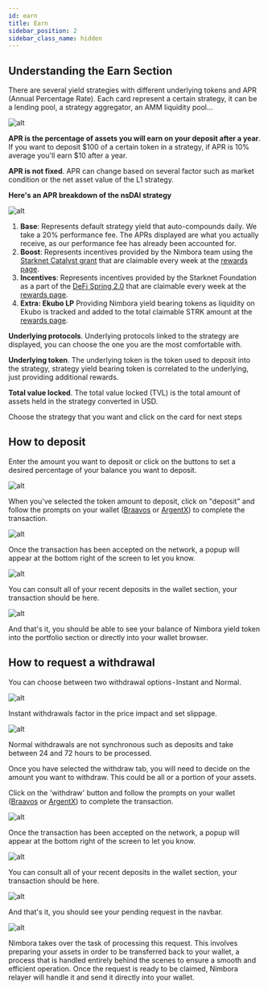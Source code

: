 ```yaml
---
id: earn
title: Earn
sidebar_position: 2
sidebar_class_name: hidden
---
```


## Understanding the Earn Section

There are several yield strategies with different underlying tokens and APR (Annual Percentage Rate). Each card represent a certain strategy, it can be a lending pool, a strategy aggregator, an AMM liquidity pool...

![alt](/content/strategy_nsdai/strategy_nsdai.png)

**APR is the percentage of assets you will earn on your deposit after a year**. If you want to deposit $100 of a certain token in a strategy, if APR is 10% average you'll earn $10 after a year.

**APR is not fixed**. APR can change based on several factor such as market condition or the net asset value of the L1 strategy.

**Here's an APR breakdown of the nsDAI strategy**

![alt](/content/strategy_nsdai/apr_breakdown.png)

1. **Base**: Represents default strategy yield that auto-compounds daily. We take a 20% performance fee. The APRs displayed are what you actually receive, as our performance fee has already been accounted for.
2. **Boost**: Represents incentives provided by the Nimbora team using the [Starknet Catalyst grant](https://medium.com/@Nimbora/nimbora-and-starknet-catalyst-program-14cc7f2f1ab5) that are claimable every week at the [rewards page](https://app.nimbora.io/rewards/).
3. **Incentives**: Represents incentives provided by the Starknet Foundation as a part of the [DeFi Spring 2.0](https://medium.com/@Nimbora/introducing-defi-spring-2-0-bigger-bolder-better-364bb96b02d6) that are claimable every week at the [rewards page](https://app.nimbora.io/rewards/).
4. **Extra: Ekubo LP** Providing Nimbora yield bearing tokens as liquidity on Ekubo is tracked and added to the total claimable STRK amount at the [rewards page](https://app.nimbora.io/rewards/).

**Underlying protocols**. Underlying protocols linked to the strategy are displayed, you can choose the one you are the most comfortable with.

**Underlying token**. The underlying token is the token used to deposit into the strategy, strategy yield bearing token is correlated to the underlying, just providing additional rewards.

**Total value locked**. The total value locked (TVL) is the total amount of assets held in the strategy converted in USD.

Choose the strategy that you want and click on the card for next steps

## How to deposit

Enter the amount you want to deposit or click on the buttons to set a desired percentage of your balance you want to deposit.

![alt](/content/strategy_nsdai/strategy_nsdai_deposit.png)

When you've selected the token amount to deposit, click on "deposit" and follow the prompts on your wallet ([Braavos](https://braavos.app/) or [ArgentX](https://argent.xyz/)) to complete the transaction.

![alt](/content/strategy_nsdai/strategy_nsdai_deposit_wallet.png)

Once the transaction has been accepted on the network, a popup will appear at the bottom right of the screen to let you know.

![alt](/content/strategy_nsdai/strategy_nsdai_deposit_confirm.png)

You can consult all of your recent deposits in the wallet section, your transaction should be here.

![alt](/content/strategy_nsdai/strategy_nsdai_deposit_recent.png)

And that's it, you should be able to see your balance of Nimbora yield token into the portfolio section or directly into your wallet browser.

## How to request a withdrawal

You can choose between two withdrawal options - Instant and Normal.

![alt](../../../static/content/strategy_nsdai/strategy_nsdai_withdraw_instant.png)

Instant withdrawals factor in the price impact and set slippage.

![alt](../../../static/content/strategy_nsdai/strategy_nsdai_withdraw_normal.png)

Normal withdrawals are not synchronous such as deposits and take between 24 and 72 hours to be processed.

Once you have selected the withdraw tab, you will need to decide on the amount you want to withdraw. This could be all or a portion of your assets.

Click on the 'withdraw' button and follow the prompts on your wallet ([Braavos](https://braavos.app/) or [ArgentX](https://argent.xyz/)) to complete the transaction.

![alt](/content/strategy_nsdai/strategy_nsdai_withdraw_wallet.png)

Once the transaction has been accepted on the network, a popup will appear at the bottom right of the screen to let you know.

![alt](/content/strategy_nsdai/strategy_nsdai_withdraw_confirm.png)

You can consult all of your recent deposits in the wallet section, your transaction should be here.

![alt](/content/strategy_nsdai/strategy_nsdai_withdraw_recent.png)

And that's it, you should see your pending request in the navbar.

![alt](/content/strategy_nsdai/strategy_nsdai_withdraw_pending.png)

Nimbora takes over the task of processing this request. This involves preparing your assets in order to be transferred back to your wallet, a process that is handled entirely behind the scenes to ensure a smooth and efficient operation. Once the request is ready to be claimed, Nimbora relayer will handle it and send it directly into your wallet.
